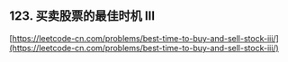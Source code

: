 **123. 买卖股票的最佳时机 III**  
---

[https://leetcode-cn.com/problems/best-time-to-buy-and-sell-stock-iii/](https://leetcode-cn.com/problems/best-time-to-buy-and-sell-stock-iii/)  
